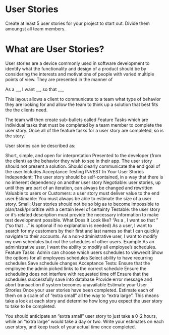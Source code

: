 # User Stories
Create at least 5 user stories for your project to start out. Divide them amoungst all team members.

# What are User Stories?
User stories are a device commonly used in software development to identify what the functionality and design of a product should be by considering the interests and motivations of people with varied multiple points of view. They are presented in the manner of

As a __, I want __, so that ___

This layout allows a client to communicate to a team what type of behavior they are looking for and allow the team to think up a solution that best fits the the clients need.

The team will then create sub-bullets called Feature Tasks which are individual tasks that must be completed by a team member to complete the user story. Once all of the feature tasks for a user story are completed, so is the story.

User stories can be described as:

Short, simple, and open for interpretation
Presented to the developer (from the client) as the behavior they wish to see in their app. The user story should not present a solution.
Should clearly communicate the end goal of the user
Includes Acceptance Testing
INVEST In Your User Stories
Independent: The user story should be self-contained, in a way that there is no inherent dependency on another user story
Negotiable: user stories, up until they are part of an iteration, can always be changed and rewritten
Valuable to users or Customers: a user story must deliver value to the end user
Estimable: You must always be able to estimate the size of a user story.
Small: User stories should not be so big as to become impossible to plan/task/prioritize with a certain level of certainty
Testable: the user story or it’s related description must provide the necessary information to make test development possible.
What Does It Look like?
“As a <role>, I want <goal> so that <benefit>” (“so that …” is optional if no explanation is needed)
As a user, I want to search for my customers by their first and last names so that I can quickly navigate to their accounts.
As a non-administrative user, I want to modify my own schedules but not the schedules of other users.
Example
As an administrative user, I want the ability to modify all employee’s schedules.
Feature Tasks:
Admin can choose which users schedules to view/edit
Show the options for all employees schedules
Select ability to have recurring schedules
Save schedule changes
Acceptance Tests:
Ensure that the employee the admin picked links to the correct schedule
Ensure the scheduling does not interfere with requested time off
Ensure that the schedules successfully save into database
Provide error message and abort transaction if system becomes unavailable
Estimate your User Strories
Once your user stories have been completed. Estimate each of them on a scale of of “extra small” all the way to “extra large”. This means take a look at each story and determine how long you expect the user story to take to be completed.

You should anticipate an “extra small” user story to just take a 0-2 hours, while an “extra large” would take a day or two. Write your estimates on each user story, and keep track of your actual time once completed.